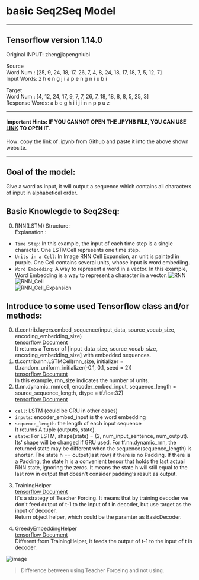 # basic Seq2Seq Model
-------
## Tensorflow version 1.14.0

Original INPUT: zhengjiapengniubi  

Source  
  Word Num.:    [25, 9, 24, 18, 17, 26, 7, 4, 8, 24, 18, 17, 18, 7, 5, 12, 7]  
  Input Words: z h e n g j i a p e n g n i u b i  

Target  
  Word Num.:       [4, 12, 24, 17, 9, 7, 7, 26, 7, 18, 18, 8, 8, 5, 25, 3]  
  Response Words: a b e g h i i j i n n p p u z <EOS>
  
 -------------------
 #### Important Hints: IF YOU CANNOT OPEN THE .IPYNB FILE, YOU CAN USE [LINK](https://nbviewer.jupyter.org/) TO OPEN IT.  
 How: copy the link of .ipynb from Github and paste it into the above shown website.
 
 --------  
 
 ## Goal of the model:  
 Give a word as input, it will output a sequence which contains all characters of input in alphabetical order.
 
 ## Basic Knowlegde to Seq2Seq:  
 
 0. RNN(LSTM) Structure:    
 Explanation :  
 - `Time Step`: In this example, the input of each time step is a single character. One LSTMCell represents one time step.  
 - `Units in a Cell`: In Image RNN Cell Expansion, an unit is painted in purple. One Cell contains several units, whose input is word embediing.  
 - `Word Embedding`: A way to represent a word in a vector. In this example, Word Embedding is a way to represent a character in a vector.
 ![RNN](https://github.com/LiZongyue/Classic-Model-Reproduce-in-Tensorflow/blob/master/Deep_Learning/Seq2Seq/Images/rnn.png)   
 ![RNN_Cell](https://github.com/LiZongyue/Classic-Model-Reproduce-in-Tensorflow/blob/master/Deep_Learning/Seq2Seq/Images/cell.png)  
 ![RNN_Cell_Expansion](https://github.com/LiZongyue/Classic-Model-Reproduce-in-Tensorflow/blob/master/Deep_Learning/Seq2Seq/Images/cellexpansion.png)  
 
 
 ## Introduce to some used Tensorflow class and/or methods:  
 0. tf.contrib.layers.embed_sequence(input_data, source_vocab_size, encoding_embedding_size)  
 [tensorflow Document](https://www.tensorflow.org/versions/r1.14/api_docs/python/tf/contrib/layers/embed_sequence?hl=eo)   
 It returns a Tensor of [input_data_size, source_vocab_size, encoding_embedding_size] with embedded sequences.
 1. tf.contrib.rnn.LSTMCell(rnn_size, initializer = tf.random_uniform_initializer(-0.1, 0.1, seed = 2))  
 [tensorflow Document](https://www.tensorflow.org/versions/r1.14/api_docs/python/tf/nn/rnn_cell/LSTMCell)  
 In this example, rnn_size indicates the number of units.  
 2. tf.nn.dynamic_rnn(cell, encoder_embed_input, sequence_length = source_sequence_length, dtype = tf.float32)  
 [tensorflow Document](https://www.tensorflow.org/versions/r1.14/api_docs/python/tf/nn/dynamic_rnn)   
 - `cell`: LSTM (could be GRU in other cases)    
 - `inputs`: encoder_embed_input is the word embedding
 - `sequence_length`: the length of each input sequence  
 It returns A tuple (outputs, state).
 - `state`: For LSTM, shape(state) = (2, num_input_sentence, num_output).   
 Its' shape will be changed if GRU used. For tf.nn.dynamic_rnn, the returned state may be different when the sequence(sequence_length) is shorter. The state h == output(last row) if there is no Padding. If there is a Padding, the state h is a convenient tensor that holds the last actual RNN state, ignoring the zeros. It means the state h will still equal to the last row in output that doesn't consider padding‘s result as output.    
 
   
 3. TrainingHelper  
 [tensorflow Document](https://www.tensorflow.org/api_docs/python/tf/contrib/seq2seq/TrainingHelper)  
  It's a strategy of Teacher Forcing. It means that by training decoder we don't        feed output of t-1 to the input of t in decoder, but use target as the input of decoder.  
  Return object helper, which could be the paramter as BasicDecoder.
 
 4. GreedyEmbeddingHelper  
 [tensorflow Document](https://www.tensorflow.org/api_docs/python/tf/contrib/seq2seq/GreedyEmbeddingHelper)  
 Different from TrainingHelper, it feeds the output of t-1 to the input of t in decoder.
 
![image](https://github.com/LiZongyue/Classic-Model-Reproduce/blob/master/Deep_Learning/Seq2Seq/Images/v2-162d4ff280e1261544de57920eeab6e0_hd.jpg)  
> Difference between using Teacher Forceing and not using.  



